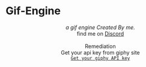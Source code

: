 # Gif-Engine
 

<p align="center">
  <i>a gif engine Created By me.</i><br>
  find me on <a href="https://dsc.gg/docker"> Discord </a>
  <br> <br>
  Remediation <br>
  Get your api key from giphy site<br>
  <a href="https://developers.giphy.com/" rel="nofollow"><code>Get your giphy API key</code></a>
</p>


